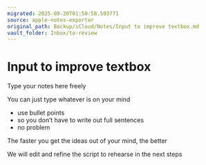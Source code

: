 ```yaml
---
migrated: 2025-09-20T01:50:58.593771
source: apple-notes-exporter
original_path: Backup/iCloud/Notes/Input to improve textbox.md
vault_folder: Inbox/to-review
---
```

# Input to improve textbox

Type your notes here freely

You can just type whatever is on your mind

- use bullet points 
- so you don’t have to write out full sentences 
- no problem

The faster you get the ideas out of your mind, the better

We will edit and refine the script to rehearse in the next steps
